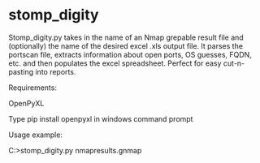 # stomp_digity
Stomp_digity.py takes in the name of an Nmap grepable result file and (optionally) the name of the desired excel .xls output file. 
It parses the portscan file, extracts information about open ports, OS guesses, FQDN, etc. and then populates the excel spreadsheet. 
Perfect for easy cut-n-pasting into reports.

Requirements:

OpenPyXL

Type pip install openpyxl in windows command prompt

Usage example:

C:\>stomp_digity.py nmapresults.gnmap


